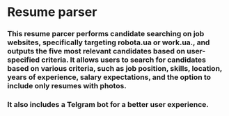 # Resume parser

### This resume parcer performs candidate searching on job websites, specifically targeting robota.ua or work.ua., and outputs the five most relevant candidates based on user-specified criteria. It allows users to search for candidates based on various criteria, such as job position, skills, location, years of experience, salary expectations, and the option to include only resumes with photos.
### It also includes a Telgram bot for a better user experience.

